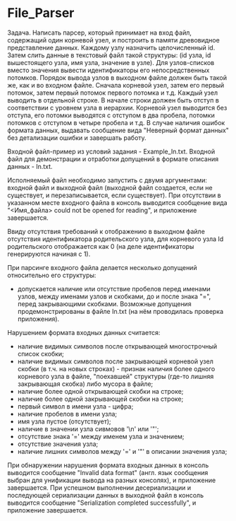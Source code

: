 # File_Parser
Задача. 
Написать парсер, который принимает на вход файл, содержащий один корневой узел, и построить в памяти древовидное представление данных. Каждому узлу назначить целочисленный id. Затем слить данные в текстовый файл такой структуры: (id узла, id вышестоящего узла, имя узла, значение в узле). 
Для узлов-списков вместо значения вывести идентификаторы его непосредственных потомков.
Порядок вывода узлов в выходном файле должен быть такой же, как и во входном файле. Сначала корневой узел, затем его первый потомок, затем первый потомок первого потомка и т.д.
Каждый узел выводить в отдельной строке. В начале строки должен быть отступ в соответствии с уровнем узла в иерархии. Корневой узел выводится без отступа, его потомки выводятся с отступом в два пробела, потомки потомков с отступом в четыре пробела и т.д.
В случае наличия ошибок формата данных, выдавать сообщение вида "Неверный формат данных" без детализации ошибки и завершать работу.


Входной файл-пример из условий задания - Example_In.txt.
Входной файл для демонстрации и отработки допущений в формате описания данных - In.txt.

Исполняемый файл необходимо запустить с двумя аргументами: входной файл и выходной файл (выходной файл создается, если не существует, и перезаписывается, если существует).
При отсутствии в указанном месте входного файла в консоль выводится сообщение вида "<Имя_файла> could not be opened for reading", и приложение завершается.

Ввиду отсутствия требований к отображению в выходном файле отсутствия идентификатора родительского узла, для корневого узла Id родительского отображается как 0 (на деле идентификаторы генерируются начиная с 1).

При парсинге входного файла делается несколько допущений относительно его структуры:
-   допускается наличие или отсутствие пробелов перед именами узлов, между именами узлов и скобками, до и после знака "=", перед закрывающими скобками.
Возможные допущения продемонстрированы в файле In.txt (на нём проводилась проверка приложения). 

Нарушением формата входных данных считается:
-   наличие видимых символов после открывающей многострочный список скобки;
-   наличие видимых символов после закрывающей корневой узел скобки (в т.ч. на новых строках) - признак наличия более одного корневого узла в файле, "поехавшей" структуры (где-то лишняя закрывающая скобка) либо мусора в файле;
-   наличие более одной открывающей скобки на строке;
-   наличие более одной закрывающей скобки на строке;
-   первый символ в имени узла - цифра;
-   наличие пробелов в имени узла;
-   имя узла пустое (отсутствует);
-   наличие в значении узла сивмовов '\n' или '\"';
-   отсутствие знака '=' между именем узла и значением;
-   отсутствие значения узла;
-   наличие лишних символов между '=' и '\"' в описании значения узла;

При обнаружении нарушения формата входных данных в консоль выводится сообщение "Invalid data format" (англ. язык сообщения выбран для унификации вывода на разных консолях), и приложение завершается.
При успешном выполнении десериализации и последующей сериализации данных в выходной файл в консоль выводится сообщение "Serialization completed successfully", и приложение завершается.